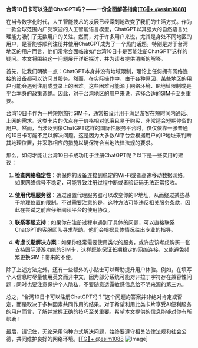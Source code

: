 **台湾10日卡可以注册ChatGPT吗？——一份全面解答指南[[TG💪+ @esim1088](https://t.me/s/esim1088)]**

在当今数字化时代，人工智能技术的发展已经深刻地改变了我们的生活方式。作为一款全球范围内广受欢迎的人工智能语言模型，ChatGPT以其强大的自然语言处理能力吸引了无数用户的关注。然而，对于许多用户来说，尤其是身处不同地区的用户，是否能够顺利注册并使用ChatGPT成为了一个热门话题。特别是对于台湾地区的用户而言，他们常常会面临诸如“台湾10日卡是否能注册ChatGPT”这样的疑问。本文将围绕这一问题展开详细探讨，并为读者提供清晰的解答。

首先，让我们明确一点：ChatGPT本身并没有地域限制，理论上任何拥有网络连接的设备都可以访问其服务。然而，在实际操作中，由于各种原因，某些地区的用户可能会遇到注册或登录上的困难。这些困难可能源于网络环境、IP地址限制或是平台本身的政策调整。因此，对于台湾地区的用户来说，选择合适的SIM卡至关重要。

台湾10日卡作为一种短期旅行SIM卡，通常被设计用于满足游客在短时间内通话、上网的需求。这类卡片的优点在于价格相对低廉且易于购买，非常适合短期停留的用户。然而，当涉及到像ChatGPT这样的国际性服务平台时，仅仅依靠一张普通的10日卡可能不足以解决问题。这是因为大多数AI平台会根据用户的IP地址来判断其地理位置，并采取相应的措施以确保符合当地法律法规的要求。

那么，如何才能让台湾10日卡成功用于注册ChatGPT呢？以下是一些实用的建议：

1. **检查网络稳定性**：确保你的设备连接到稳定的Wi-Fi或者高速移动数据网络。如果网络信号不稳定，可能导致注册过程中断或者验证码无法正常接收。

2. **使用代理服务器**：通过设置代理服务器可以改变你的IP地址，从而绕过某些基于地理位置的限制。不过需要注意的是，这种方法可能违反相关服务条款，因此在尝试之前应仔细阅读平台的使用协议。

3. **联系客服支持**：如果你在注册过程中遇到了具体的问题，可以直接联系ChatGPT的客服团队寻求帮助。他们会根据具体情况给出专业的指导。

4. **考虑长期解决方案**：如果你经常需要使用类似的服务，或许应该考虑购买一张支持国际漫游功能的SIM卡，这样既能保证长期稳定的网络连接，又能避免频繁更换SIM卡带来的不便。

除了上述方法之外，还有一些额外的小贴士可以帮助提升用户体验。例如，在填写个人信息时尽量使用英文而非中文，因为部分系统可能对非拉丁字符存在兼容性问题；同时也要注意保护个人隐私，不要随意透露敏感信息给不明来源的第三方。

总之，“台湾10日卡可以注册ChatGPT吗？”这个问题的答案并非绝对肯定或否定，而是取决于多种因素共同作用的结果。对于希望利用此类卡片享受AI便利服务的用户而言，了解并掌握正确的技巧至关重要。希望本文提供的信息能够对你有所帮助！

最后，请记住，无论采用何种方式解决问题，始终要遵守相关法律法规和社会公德，共同维护良好的网络环境。[[TG💪+ @esim1088](https://t.me/s/esim1088) ![Image](https://i.postimg.cc/4NQfJmqS/Snipaste-2025-05-13-00-14-12.png)]